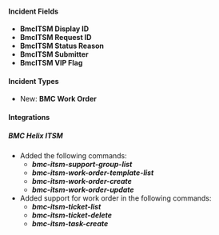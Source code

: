 
#### Incident Fields

- **BmcITSM Display ID**
- **BmcITSM Request ID**
- **BmcITSM Status Reason**
- **BmcITSM Submitter**
- **BmcITSM VIP Flag**


#### Incident Types

- New: **BMC Work Order**


#### Integrations

##### BMC Helix ITSM

- Added the following commands:  
  - ***bmc-itsm-support-group-list***
  - ***bmc-itsm-work-order-template-list***
  - ***bmc-itsm-work-order-create***
  - ***bmc-itsm-work-order-update***
- Added support for work order in the following commands:
  - ***bmc-itsm-ticket-list***
  - ***bmc-itsm-ticket-delete***
  - ***bmc-itsm-task-create***

